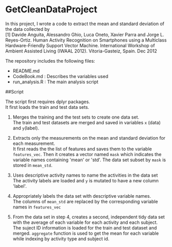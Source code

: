 # GetCleanDataProject

In this project, I wrote a code to extract the mean and standard deviation of the data collected by\
[1] Davide Anguita, Alessandro Ghio, Luca Oneto, Xavier Parra and Jorge L. Reyes-Ortiz. Human Activity Recognition on Smartphones using a Multiclass Hardware-Friendly Support Vector Machine. International Workshop of Ambient Assisted Living (IWAAL 2012). Vitoria-Gasteiz, Spain. Dec 2012

The repository includes the following files:

- README.md
- CodeBook.md : Describes the variables used
- run_analysis.R : The main analysis script

##Script

The script first requires dplyr packages.\
It first loads the train and test data sets.

1. Merges the training and the test sets to create one data set. \
The train and test datasets are merged and saved in variables `x` (data) and `y`(label).

2. Extracts only the measurements on the mean and standard deviation for each measurement.\
It first reads the the list of features and saves them to the variable `features_vec`. 
Then it creates a vector named `mask` which indicates the variable names containing 'mean' or 'std'.
The data set subset by `mask` is stored in `mean_std`.

3. Uses descriptive activity names to name the activities in the data set\
The activity labels are loaded and `y` is mutated to have a new column 'label'.

4. Appropriately labels the data set with descriptive variable names. \
The columns of `mean_std` are replaced by the corresponding variable names in `features_vec`

5. From the data set in step 4, creates a second, independent tidy data set with the average of each variable for each activity and each subject.\
The suject ID information is loaded for the train and test dataset and merged. 
`aggregate` function is used to get the mean for each variable while indexing by activity type and subject id.
